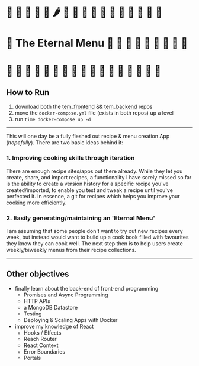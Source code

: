 # 🍜 🥦 🥘 🥪 🍝 🌶 🌮 🍡 🥐 🍧 🥙 🍤 🍲 🥗 🍳 🍎 🌯 

# 🍘 The Eternal Menu 🍅 🥞 🍠  🍔 🍱 🍚 🧁 🥓 🍆

# 🥒 🥧 🍒 🍕 🍰 🍮 🥟 🥬 🍗 🍛 🌽 🍐 🍞 🥑 🥨 🥕 🥮 

## How to Run
1) download both the [tem_frontend](https://github.com/MoppetX/TEM_frontend "the other end") && [tem_backend](https://github.com/MoppetX/TEM_backend "the backend") repos
2) move the `docker-compose.yml` file (exists in both repos) up a level
3) run `time docker-compose up -d`

----------------------

This will one day be a fully fleshed out recipe & menu creation App (_hopefully_). 
There are two basic ideas behind it:

### 1. Improving cooking skills through iteration

There are enough recipe sites/apps out there already. While they let you create, share, and import recipes, a functionality I have sorely missed so far is the ability to create a version history for a specific recipe you've created/imported, to enable you test and tweak a recipe until you've perfected it. In essence, a git for recipes which helps you improve your cooking more efficiently. 

### 2. Easily generating/maintaining an 'Eternal Menu'


I am assuming that some people don't want to try out new recipes every week, but instead would want to build up a cook book filled with favourites they know they can cook well. The next step then is to help users create weekly/biweekly menus from their recipe collections. 


----------

## Other objectives

- finally learn about the back-end of front-end programming 
  - Promises and Async Programming
  - HTTP APIs
  - a MongoDB Datastore
  - Testing
  - Deploying & Scaling Apps with Docker
- improve my knowledge of React
  - Hooks / Effects
  - Reach Router
  - React Context
  - Error Boundaries
  - Portals
